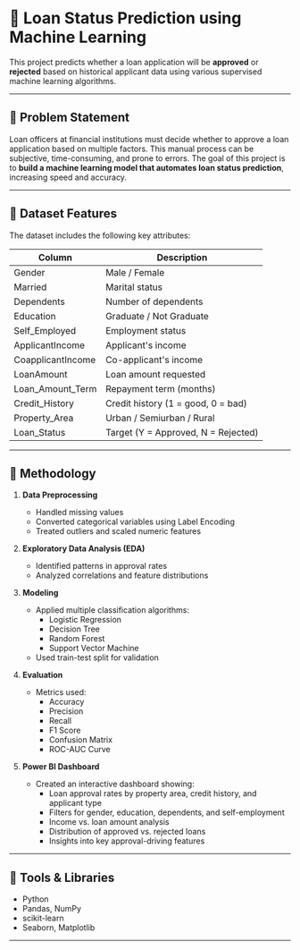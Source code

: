 # 🏦 Loan Status Prediction using Machine Learning

This project predicts whether a loan application will be **approved** or **rejected** based on historical applicant data using various supervised machine learning algorithms.

---

## 📌 Problem Statement

Loan officers at financial institutions must decide whether to approve a loan application based on multiple factors. This manual process can be subjective, time-consuming, and prone to errors. The goal of this project is to **build a machine learning model that automates loan status prediction**, increasing speed and accuracy.

---

## 🧾 Dataset Features

The dataset includes the following key attributes:

| Column             | Description                          |
|--------------------|--------------------------------------|
| Gender             | Male / Female                        |
| Married            | Marital status                       |
| Dependents         | Number of dependents                 |
| Education          | Graduate / Not Graduate              |
| Self_Employed      | Employment status                    |
| ApplicantIncome    | Applicant's income                   |
| CoapplicantIncome  | Co-applicant's income                |
| LoanAmount         | Loan amount requested                |
| Loan_Amount_Term   | Repayment term (months)              |
| Credit_History     | Credit history (1 = good, 0 = bad)   |
| Property_Area      | Urban / Semiurban / Rural            |
| Loan_Status        | Target (Y = Approved, N = Rejected)  |

---

## 🔄 Methodology

1. **Data Preprocessing**
   - Handled missing values
   - Converted categorical variables using Label Encoding
   - Treated outliers and scaled numeric features

2. **Exploratory Data Analysis (EDA)**
   - Identified patterns in approval rates
   - Analyzed correlations and feature distributions

3. **Modeling**
   - Applied multiple classification algorithms:
     - Logistic Regression
     - Decision Tree
     - Random Forest
     - Support Vector Machine
   - Used train-test split for validation

4. **Evaluation**
   - Metrics used:
     - Accuracy
     - Precision
     - Recall
     - F1 Score
     - Confusion Matrix
     - ROC-AUC Curve

6. **Power BI Dashboard**
   - Created an interactive dashboard showing:
     - Loan approval rates by property area, credit history, and applicant type
     - Filters for gender, education, dependents, and self-employment
     - Income vs. loan amount analysis
     - Distribution of approved vs. rejected loans
     - Insights into key approval-driving features


---

## 🧠 Tools & Libraries

- Python
- Pandas, NumPy
- scikit-learn
- Seaborn, Matplotlib

---
